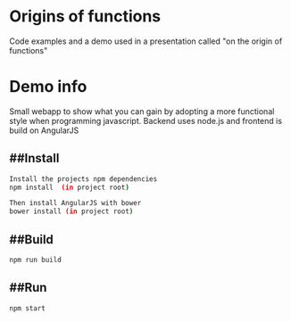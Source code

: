 Origins of functions
=======

Code examples and a demo used in a presentation  called "on the origin of functions"

Demo info
=========

Small webapp to show what you can gain by adopting a more functional style when programming javascript.
Backend uses node.js and frontend is build on AngularJS

##Install
--------------

```sh
Install the projects npm dependencies
npm install  (in project root)

Then install AngularJS with bower
bower install (in project root)
```

##Build
--------------------------
```sh
npm run build
```

##Run
--------------------------
```sh
npm start
```
